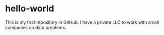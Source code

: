 # hello-world
This is my first repository in GitHub.
I have a private LLC to work with small companies on data problems.
